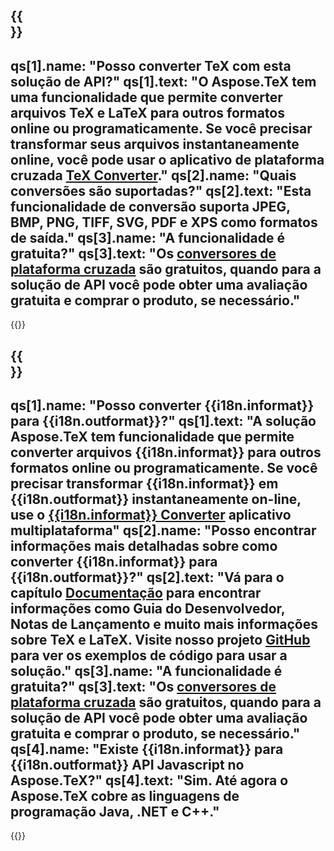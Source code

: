 ﻿---
meta: true
translation: true
deploy: false
---

{{<section faq>}}
---
qs[1].name: "Posso converter TeX com esta solução de API?"
qs[1].text: "O Aspose.TeX tem uma funcionalidade que permite converter arquivos TeX e LaTeX para outros formatos online ou programaticamente. Se você precisar transformar seus arquivos instantaneamente online, você pode usar o aplicativo de plataforma cruzada [TeX Converter](https://products.aspose.app/tex/conversion/)."
qs[2].name: "Quais conversões são suportadas?"
qs[2].text: "Esta funcionalidade de conversão suporta JPEG, BMP, PNG, TIFF, SVG, PDF e XPS como formatos de saída."
qs[3].name: "A funcionalidade é gratuita?"
qs[3].text: "Os [conversores de plataforma cruzada](https://products.aspose.app/tex/conversion) são gratuitos, quando para a solução de API você pode obter uma avaliação gratuita e comprar o produto, se necessário."
---

{{<import path="/meta/schemas.md" section="faq">}} 

{{<section faqchild>}}
---
qs[1].name: "Posso converter {{i18n.informat}} para {{i18n.outformat}}?"
qs[1].text: "A solução Aspose.TeX tem funcionalidade que permite converter arquivos {{i18n.informat}} para outros formatos online ou programaticamente. Se você precisar transformar {{i18n.informat}} em {{i18n.outformat}} instantaneamente on-line, use o [{{i18n.informat}} Converter](https://products.aspose.app/tex/conversão/{{i18n.informatlower}}) aplicativo multiplataforma"
qs[2].name: "Posso encontrar informações mais detalhadas sobre como converter {{i18n.informat}} para {{i18n.outformat}}?"
qs[2].text: "Vá para o capítulo [Documentação](https://docs.aspose.com/tex/) para encontrar informações como Guia do Desenvolvedor, Notas de Lançamento e muito mais informações sobre TeX e LaTeX. Visite nosso projeto [GitHub](https://github.com/aspose-tex) para ver os exemplos de código para usar a solução."
qs[3].name: "A funcionalidade é gratuita?"
qs[3].text: "Os [conversores de plataforma cruzada](https://products.aspose.app/tex/conversion) são gratuitos, quando para a solução de API você pode obter uma avaliação gratuita e comprar o produto, se necessário."
qs[4].name: "Existe {{i18n.informat}} para {{i18n.outformat}} API Javascript no Aspose.TeX?"
qs[4].text: "Sim. Até agora o Aspose.TeX cobre as linguagens de programação Java, .NET e C++."
---

{{<import path="/meta/schemas.md" section="faq">}} 